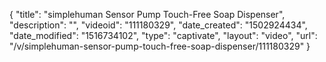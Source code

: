 {
    "title": "simplehuman Sensor Pump Touch-Free Soap Dispenser",
    "description": "",
    "videoid": "111180329",
    "date_created": "1502924434",
    "date_modified": "1516734102",
    "type": "captivate",
    "layout": "video",
    "url": "\/v\/simplehuman-sensor-pump-touch-free-soap-dispenser\/111180329"
}